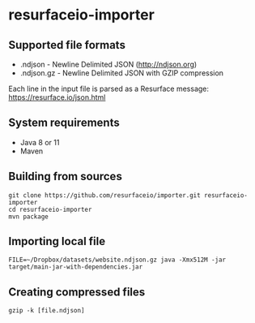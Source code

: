 # resurfaceio-importer

## Supported file formats

* .ndjson - Newline Delimited JSON (http://ndjson.org)
* .ndjson.gz - Newline Delimited JSON with GZIP compression

Each line in the input file is parsed as a Resurface message:
https://resurface.io/json.html

## System requirements

* Java 8 or 11
* Maven

## Building from sources

```
git clone https://github.com/resurfaceio/importer.git resurfaceio-importer
cd resurfaceio-importer
mvn package
```

## Importing local file

```
FILE=~/Dropbox/datasets/website.ndjson.gz java -Xmx512M -jar target/main-jar-with-dependencies.jar
```

## Creating compressed files

```
gzip -k [file.ndjson]
```